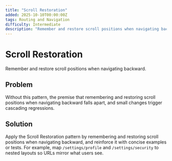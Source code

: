 ```yaml
---
title: "Scroll Restoration"
added: 2025-10-10T00:00:00Z
tags: Routing and Navigation
difficulty: Intermediate
description: "Remember and restore scroll positions when navigating backward."
---
```

# Scroll Restoration

Remember and restore scroll positions when navigating backward.

## Problem

Without this pattern, the premise that remembering and restoring scroll positions when navigating backward falls apart, and small changes trigger cascading regressions.

## Solution

Apply the Scroll Restoration pattern by remembering and restoring scroll positions when navigating backward, and reinforce it with concise examples or tests. For example, map `/settings/profile` and `/settings/security` to nested layouts so URLs mirror what users see.
